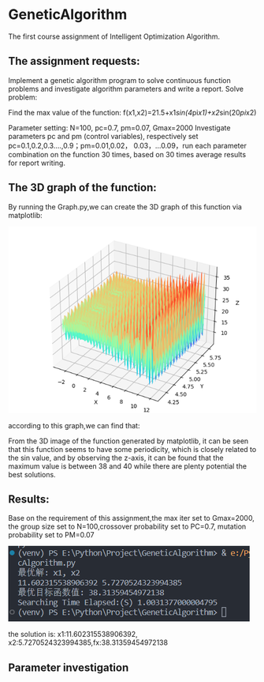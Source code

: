 # GeneticAlgorithm
The first course assignment of Intelligent Optimization Algorithm.

## The assignment requests:
Implement a genetic algorithm program to solve continuous function problems and investigate algorithm parameters and write a report. Solve problem:

Find the max value of the function:  f(x1,x2)=21.5+x1*sin(4*pi*x1)+x2*sin(20*pi*x2)

Parameter setting: N=100, pc=0.7, pm=0.07, Gmax=2000 Investigate parameters pc and pm (control variables), respectively set pc=0.1,0.2,0.3….,0.9；pm=0.01,0.02， 0.03，…0.09，run each parameter combination on the function 30 times, based on 30 times average results for report writing.

## The 3D graph of the function:
By running the Graph.py,we can create the 3D graph of this function via matplotlib:

![img.png](img.png)

according to this graph,we can find that:

From the 3D image of the function generated by matplotlib, it can be seen that this function seems to have some periodicity, which is closely related to the sin value, and by observing the z-axis, it can be found that the maximum value is between 38 and 40 while there are plenty potential the best solutions.

## Results:
Base on the requirement of this assignment,the max iter set to Gmax=2000, the group size set to N=100,crossover probability set to PC=0.7, mutation probability set to PM=0.07


![img_1.png](img_1.png)

the solution is:
x1:11.602315538906392, x2:5.7270524323994385,fx:38.31359454972138

## Parameter investigation
